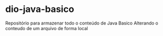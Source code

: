 # dio-java-basico
Repositório para armazenar todo o conteúdo de Java Basico
Alterando o conteudo de um arquivo de forma local
